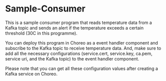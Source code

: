 # Sample-Consumer

This is a sample consumer program that reads temperature data from a Kafka topic and sends an alert if the temperature exceeds a certain threshold (30C in this programme).

You can deploy this program in Choreo as a event handler component and subscribe to the Kafka topic to receive temperature data. And, make sure to add all the necessary configurations (service.cert, service.key, ca.pem, service uri, and the Kafka topic) to the event handler component.

Please note that you can get all these configuration values after creating a Kafka service on Choreo.
